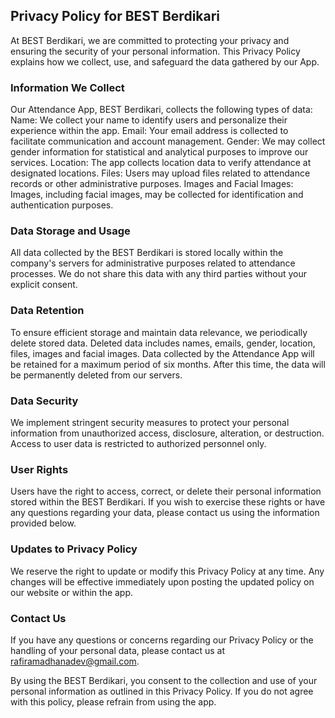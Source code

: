 Privacy Policy for BEST Berdikari
----------------

At BEST Berdikari, we are committed to protecting your privacy and ensuring the security of your personal information. This Privacy Policy explains how we collect, use, and safeguard the data gathered by our App.

### Information We Collect
Our Attendance App, BEST Berdikari, collects the following types of data:
Name: We collect your name to identify users and personalize their experience within the app.
Email: Your email address is collected to facilitate communication and account management.
Gender: We may collect gender information for statistical and analytical purposes to improve our services.
Location: The app collects location data to verify attendance at designated locations.
Files: Users may upload files related to attendance records or other administrative purposes.
Images and Facial Images: Images, including facial images, may be collected for identification and authentication purposes.

### Data Storage and Usage
All data collected by the BEST Berdikari is stored locally within the company's servers for administrative purposes related to attendance processes. We do not share this data with any third parties without your explicit consent.

### Data Retention
To ensure efficient storage and maintain data relevance, we periodically delete stored data. Deleted data includes names, emails, gender, location, files, images and facial images. Data collected by the Attendance App will be retained for a maximum period of six months. After this time, the data will be permanently deleted from our servers.

### Data Security
We implement stringent security measures to protect your personal information from unauthorized access, disclosure, alteration, or destruction. Access to user data is restricted to authorized personnel only.

### User Rights
Users have the right to access, correct, or delete their personal information stored within the BEST Berdikari. If you wish to exercise these rights or have any questions regarding your data, please contact us using the information provided below.

### Updates to Privacy Policy
We reserve the right to update or modify this Privacy Policy at any time. Any changes will be effective immediately upon posting the updated policy on our website or within the app.

### Contact Us
If you have any questions or concerns regarding our Privacy Policy or the handling of your personal data, please contact us at rafiramadhanadev@gmail.com.

By using the BEST Berdikari, you consent to the collection and use of your personal information as outlined in this Privacy Policy. If you do not agree with this policy, please refrain from using the app.
